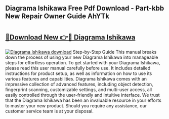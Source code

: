 ## Diagrama Ishikawa Free Pdf Download - Part-kbb New Repair Owner Guide AhYTk

# <h2><a href="http://dflsamg.blite.top/?on=Diagrama+Ishikawa">🔗Download New 👉🔴 Diagrama Ishikawa</a></h2>

[![Diagrama Ishikawa download](https://i.imgur.com/lujVjoI.png)](http://dflsamg.blite.top/?on=Diagrama+Ishikawa)
Step-by-Step Guide This manual breaks down the process of using your new Diagrama Ishikawa into manageable steps for effortless operation. To get started with your Diagrama Ishikawa, please read this user manual carefully before use. It includes detailed instructions for product setup, as well as information on how to use its various features and capabilities. Diagrama Ishikawa comes with an impressive collection of advanced features, including object detection, fingerprint scanning, customizable settings, and multi-user access, all easily controlled through the user-friendly and intuitive interface. We trust that the Diagrama Ishikawa has been an invaluable resource in your efforts to master your new product. Should you require any assistance, our customer service team is at your disposal.
